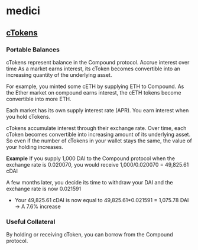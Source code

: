# medici

## [cTokens](https://compound.finance/ctokens)

### Portable Balances
cTokens represent balance in the Compound protocol. Accrue interest over time
As a market earns interest, its cToken becomes convertible into an increasing quantity of the underlying asset.

For example, you minted some cETH by supplying ETH to Compound. As the Ether market on compound earns interest, the cETH tokens become convertible into more ETH.

Each market has its own supply interest rate (APR). You earn interest when you hold cTokens.

cTokens accumulate interest through their exchange rate. 
Over time, each cToken becomes convertible into increasing amount of its underlying asset. 
So even if the number of cTokens in your wallet stays the same, the value of your holding increases.

**Example**
If you supply 1,000 DAI to the Compound protocol when the exchange rate is 0.020070, you would receive 1,000/0.020070 = 49,825.61 cDAI

A few months later, you decide its time to withdraw your DAI and the exchange rate is now 0.021591
- Your 49,825.61 cDAI is now equal to 49,825.61*0.021591 = 1,075.78 DAI -> A 7.6% increase 

### Useful Collateral
By holding or receiving cToken, you can borrow from the Compound protocol.